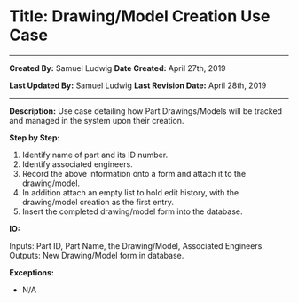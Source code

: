# Title: Drawing/Model Creation Use Case

***

**Created By:** Samuel Ludwig
**Date Created:** April 27th, 2019

**Last Updated By:** Samuel Ludwig
**Last Revision Date:** April 28th, 2019

***

**Description:** Use case detailing how Part Drawings/Models will be tracked and managed in the system upon their creation.

**Step by Step:**

1. Identify name of part and its ID number.
2. Identify associated engineers.
3. Record the above information onto a form and attach it to the drawing/model.
4. In addition attach an empty list to hold edit history, with the drawing/model creation as the first entry.
5. Insert the completed drawing/model form into the database.

**IO:**

Inputs: Part ID, Part Name, the Drawing/Model, Associated Engineers.
Outputs: New Drawing/Model form in database.

**Exceptions:**

- N/A